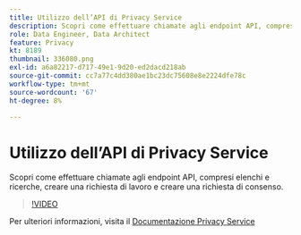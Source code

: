 ```yaml
---
title: Utilizzo dell’API di Privacy Service
description: Scopri come effettuare chiamate agli endpoint API, compresi elenchi e ricerche, creare una richiesta di lavoro e creare una richiesta di consenso.
role: Data Engineer, Data Architect
feature: Privacy
kt: 8189
thumbnail: 336080.png
exl-id: a6a82217-d717-49e1-9d20-ed2dacd218ab
source-git-commit: cc7a77c4dd380ae1bc23dc75608e8e2224dfe78c
workflow-type: tm+mt
source-wordcount: '67'
ht-degree: 8%

---
```



# Utilizzo dell’API di Privacy Service

Scopri come effettuare chiamate agli endpoint API, compresi elenchi e ricerche, creare una richiesta di lavoro e creare una richiesta di consenso.

>[!VIDEO](https://video.tv.adobe.com/v/336080?quality=12&learn=on)

Per ulteriori informazioni, visita il [Documentazione Privacy Service](https://experienceleague.adobe.com/docs/experience-platform/privacy/home.html?lang=it)